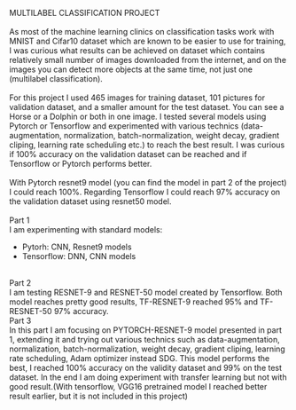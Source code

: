 MULTILABEL CLASSIFICATION PROJECT <br/>
<br/>
As most of the machine learning clinics on classification tasks work with MNIST and Cifar10 dataset which are known to be easier to use for training, I was curious
what results can be achieved on dataset which contains relatively small number of images downloaded from the internet, and on the images you can detect more objects at the same time, not just one (multilabel classification). <br/>
<br/>
For this project I used 465 images for training dataset, 101 pictures for validation dataset, and a smaller amount for the test dataset. You can see a Horse or a Dolphin or both in one image. I tested several models using Pytorch or Tensorflow and experimented with various technics (data-augmentation, normalization, batch-normalization, weight decay, gradient cliping, learning rate scheduling etc.) to reach the best result. I was curious if 100% accuracy on the validation dataset can be reached and if Tensorflow or Pytorch performs better. <br/>
<br/>
With Pytorch resnet9 model (you can find the model in part 2 of the project) I could reach 100%. Regarding Tensorflow  I could reach 97% accuracy on the validation dataset using resnet50 model.<br/>
<br/>
Part 1<br/>
I am experimenting with standard models:
- Pytorh: CNN, Resnet9 models
- Tensorflow: DNN, CNN models<br/>
<br/>
Part 2<br/>
I am testing RESNET-9 and RESNET-50 model created by Tensorflow. Both model reaches pretty good results, TF-RESNET-9 reached 95% and TF-RESNET-50 97% accuracy.
<br/>
Part 3<br/>
In this part I am focusing on PYTORCH-RESNET-9 model presented in part 1, extending it and trying out various technics such as data-augmentation, normalization, batch-normalization, weight decay, gradient cliping, learning rate scheduling, Adam optimizer instead SDG. This model performs the best, I reached 100% accuracy on the validity dataset and 99% on the test dataset. In the end I am doing experiment with transfer learning but not with good result.(With tensorflow, VGG16 pretrained model I reached better result earlier, but it is not included in this project)

